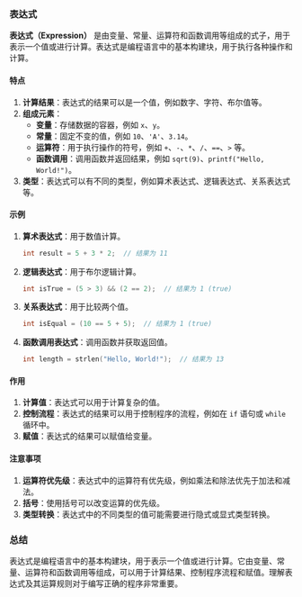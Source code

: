 ### 表达式

**表达式（Expression）** 是由变量、常量、运算符和函数调用等组成的式子，用于表示一个值或进行计算。表达式是编程语言中的基本构建块，用于执行各种操作和计算。

#### **特点**
1. **计算结果**：表达式的结果可以是一个值，例如数字、字符、布尔值等。
2. **组成元素**：
   - **变量**：存储数据的容器，例如 `x`、`y`。
   - **常量**：固定不变的值，例如 `10`、`'A'`、`3.14`。
   - **运算符**：用于执行操作的符号，例如 `+`、`-`、`*`、`/`、`==`、`>` 等。
   - **函数调用**：调用函数并返回结果，例如 `sqrt(9)`、`printf("Hello, World!")`。
3. **类型**：表达式可以有不同的类型，例如算术表达式、逻辑表达式、关系表达式等。

#### **示例**
1. **算术表达式**：用于数值计算。
   ```c
   int result = 5 + 3 * 2;  // 结果为 11
   ```
2. **逻辑表达式**：用于布尔逻辑计算。
   ```c
   int isTrue = (5 > 3) && (2 == 2);  // 结果为 1 (true)
   ```
3. **关系表达式**：用于比较两个值。
   ```c
   int isEqual = (10 == 5 + 5);  // 结果为 1 (true)
   ```
4. **函数调用表达式**：调用函数并获取返回值。
   ```c
   int length = strlen("Hello, World!");  // 结果为 13
   ```

#### **作用**
1. **计算值**：表达式可以用于计算复杂的值。
2. **控制流程**：表达式的结果可以用于控制程序的流程，例如在 `if` 语句或 `while` 循环中。
3. **赋值**：表达式的结果可以赋值给变量。

#### **注意事项**
1. **运算符优先级**：表达式中的运算符有优先级，例如乘法和除法优先于加法和减法。
2. **括号**：使用括号可以改变运算的优先级。
3. **类型转换**：表达式中的不同类型的值可能需要进行隐式或显式类型转换。

### **总结**
表达式是编程语言中的基本构建块，用于表示一个值或进行计算。它由变量、常量、运算符和函数调用等组成，可以用于计算结果、控制程序流程和赋值。理解表达式及其运算规则对于编写正确的程序非常重要。



